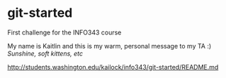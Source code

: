 # git-started
First challenge for the INFO343 course

My name is Kaitlin and this is my warm, personal message to my TA :) *Sunshine, soft kittens, etc*

http://students.washington.edu/kailock/info343/git-started/README.md